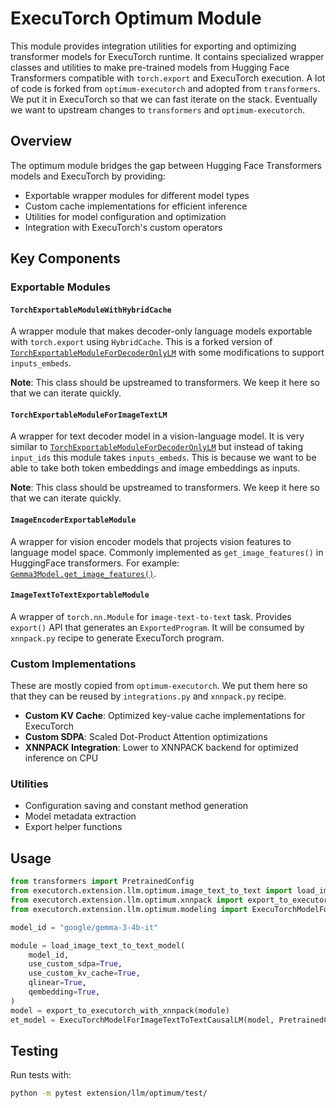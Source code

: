 # ExecuTorch Optimum Module

This module provides integration utilities for exporting and optimizing transformer models for ExecuTorch runtime. It contains specialized wrapper classes and utilities to make pre-trained models from Hugging Face Transformers compatible with `torch.export` and ExecuTorch execution. A lot of code is forked from `optimum-executorch` and adopted from `transformers`. We put it in ExecuTorch so that we can fast iterate on the stack. Eventually we want to upstream changes to `transformers` and `optimum-executorch`.

## Overview

The optimum module bridges the gap between Hugging Face Transformers models and ExecuTorch by providing:

- Exportable wrapper modules for different model types
- Custom cache implementations for efficient inference
- Utilities for model configuration and optimization
- Integration with ExecuTorch's custom operators

## Key Components

### Exportable Modules

#### `TorchExportableModuleWithHybridCache`
A wrapper module that makes decoder-only language models exportable with `torch.export` using `HybridCache`. This is a forked version of [`TorchExportableModuleForDecoderOnlyLM`](https://github.com/huggingface/transformers/blob/main/src/transformers/integrations/executorch.py#L391) with some modifications to support `inputs_embeds`.

**Note**: This class should be upstreamed to transformers. We keep it here so that we can iterate quickly.

#### `TorchExportableModuleForImageTextLM`
A wrapper for text decoder model in a vision-language model. It is very similar to [`TorchExportableModuleForDecoderOnlyLM`](https://github.com/huggingface/transformers/blob/main/src/transformers/integrations/executorch.py#L30) but instead of taking `input_ids` this module takes `inputs_embeds`. This is because we want to be able to take both token embeddings and image embeddings as inputs.

**Note**: This class should be upstreamed to transformers. We keep it here so that we can iterate quickly.

#### `ImageEncoderExportableModule`
A wrapper for vision encoder models that projects vision features to language model space. Commonly implemented as `get_image_features()` in HuggingFace transformers. For example: [`Gemma3Model.get_image_features()`](https://github.com/huggingface/transformers/blob/main/src/transformers/models/gemma3/modeling_gemma3.py#L794).

#### `ImageTextToTextExportableModule`
A wrapper of `torch.nn.Module` for `image-text-to-text` task. Provides `export()` API that generates an `ExportedProgram`. It will be consumed by `xnnpack.py` recipe to generate ExecuTorch program.

### Custom Implementations
These are mostly copied from `optimum-executorch`. We put them here so that they can be reused by `integrations.py` and `xnnpack.py` recipe.

- **Custom KV Cache**: Optimized key-value cache implementations for ExecuTorch
- **Custom SDPA**: Scaled Dot-Product Attention optimizations
- **XNNPACK Integration**: Lower to XNNPACK backend for optimized inference on CPU

### Utilities

- Configuration saving and constant method generation
- Model metadata extraction
- Export helper functions

## Usage

```python
from transformers import PretrainedConfig
from executorch.extension.llm.optimum.image_text_to_text import load_image_text_to_text_model
from executorch.extension.llm.optimum.xnnpack import export_to_executorch_with_xnnpack
from executorch.extension.llm.optimum.modeling import ExecuTorchModelForImageTextToTextCausalLM

model_id = "google/gemma-3-4b-it"

module = load_image_text_to_text_model(
    model_id,
    use_custom_sdpa=True,
    use_custom_kv_cache=True,
    qlinear=True,
    qembedding=True,
)
model = export_to_executorch_with_xnnpack(module)
et_model = ExecuTorchModelForImageTextToTextCausalLM(model, PretrainedConfig.from_pretrained(model_id))
```

## Testing

Run tests with:
```bash
python -m pytest extension/llm/optimum/test/
```
